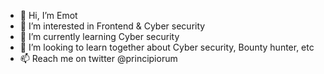- 👋 Hi, I’m Emot
- 👀 I’m interested in Frontend & Cyber security
- 🌱 I’m currently learning Cyber security
- 💞️ I’m looking to learn together about Cyber security, Bounty hunter, etc
- 📫 Reach me on twitter @principiorum
